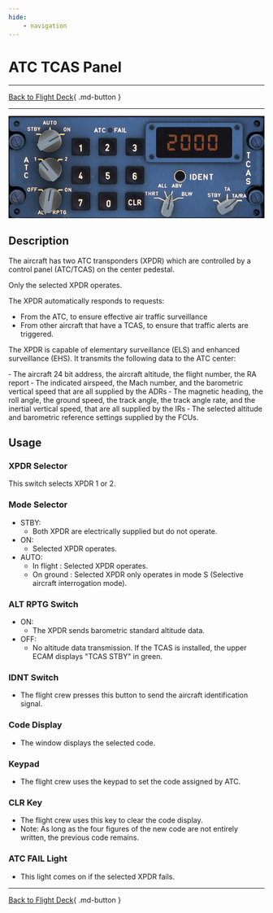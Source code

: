 ```yaml
---
hide:
    - navigation
---
```


# ATC TCAS Panel

---

[Back to Flight Deck](../flight-deck.md){ .md-button }

---

![ATC-TCAS Panel](../../../assets/a32nx-briefing/pedestal/ATC-TCAS.jpg "ATC-TCAS Panel")

## Description

The aircraft has two ATC transponders (XPDR) which are controlled by a control panel (ATC/TCAS) on the center pedestal.

Only the selected XPDR operates.

The XPDR automatically responds to requests:

- From the ATC, to ensure effective air traffic surveillance
- From other aircraft that have a TCAS, to ensure that traffic alerts are triggered.

The XPDR is capable of elementary surveillance (ELS) and enhanced surveillance (EHS). It transmits the following data to the ATC center:

‐ The aircraft 24 bit address, the aircraft altitude, the flight number, the RA report
‐ The indicated airspeed, the Mach number, and the barometric vertical speed that are all supplied by the ADRs
‐ The magnetic heading, the roll angle, the ground speed, the track angle, the track angle rate, and the inertial vertical speed, that are all supplied by the IRs
‐ The selected altitude and barometric reference settings supplied by the FCUs.

## Usage

### XPDR Selector

This switch selects XPDR 1 or 2.

###  Mode Selector

- STBY:
    - Both XPDR are electrically supplied but do not operate.
- ON:
    - Selected XPDR operates.
- AUTO:
    - In flight : Selected XPDR operates.
    - On ground : Selected XPDR only operates in mode S (Selective aircraft interrogation mode).

### ALT RPTG Switch

- ON:
    - The XPDR sends barometric standard altitude data.
- OFF:
    - No altitude data transmission. If the TCAS is installed, the upper ECAM displays "TCAS STBY" in green.

### IDNT Switch

- The flight crew presses this button to send the aircraft identification signal.

### Code Display

- The window displays the selected code.

### Keypad

- The flight crew uses the keypad to set the code assigned by ATC.

### CLR Key

- The flight crew uses this key to clear the code display.
- Note: As long as the four figures of the new code are not entirely written, the previous code remains.

### ATC FAIL Light

- This light comes on if the selected XPDR fails.

---

[Back to Flight Deck](../flight-deck.md){ .md-button }
